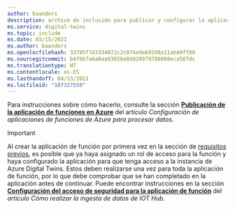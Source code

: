 ```yaml
---
author: baanders
description: archivo de inclusión para publicar y configurar la aplicación de función
ms.service: digital-twins
ms.topic: include
ms.date: 03/15/2021
ms.author: baanders
ms.openlocfilehash: 33785f7d7d34072c2c074ede69198a11ab49ff80
ms.sourcegitcommit: b4fbb7a6a0aa93656e8dd29979786069eca567dc
ms.translationtype: HT
ms.contentlocale: es-ES
ms.lasthandoff: 04/13/2021
ms.locfileid: "107327550"
---
```

Para instrucciones sobre cómo hacerlo, consulte la sección [**Publicación de la aplicación de funciones en Azure**](../articles/digital-twins/how-to-create-azure-function.md#publish-the-function-app-to-azure) del artículo *Configuración de aplicaciones de funciones de Azure para procesar datos*.

> [!IMPORTANT]
> Al crear la aplicación de función por primera vez en la sección de [requisitos previos](#prerequisites), es posible que ya haya asignado un rol de acceso para la función y haya configurado la aplicación para que tenga acceso a la instancia de Azure Digital Twins. Estos deben realizarse una vez para toda la aplicación de función, por lo que debe comprobar que se han completado en la aplicación antes de continuar. Puede encontrar instrucciones en la sección [**Configuración del acceso de seguridad para la aplicación de función**](../articles/digital-twins/how-to-create-azure-function.md#set-up-security-access-for-the-function-app) del *artículo Cómo realizar la ingesta de datos de IOT Hub.*